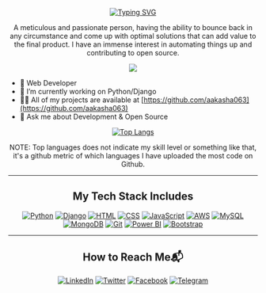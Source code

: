 <div align="center">
  
[![Typing SVG](https://readme-typing-svg.demolab.com?font=Arial+Black&size=24&duration=3000&pause=1000&color=0C57D7&center=true&width=700&lines=Hi+there%F0%9F%91%8B%2C+I'm+Aakash+Aggarwal;I'm+a+Full+Stack+Developer;I'm+open+to+contribute+in+good+products)](https://git.io/typing-svg)

A meticulous and passionate person, having the ability to bounce back in any circumstance and come up with optimal solutions that can add value to the final product. I have an immense interest in automating things up and contributing to open source.
  
![](https://komarev.com/ghpvc/?username=aakasha063&style=flat)
  
</div>

- 🔭 Web Developer
- 🌱 I’m currently working on Python/Django
- 👨‍💻 All of my projects are available at [https://github.com/aakasha063](https://github.com/aakasha063)
- 💬 Ask me about Development & Open Source

<div align="center"> 
  
[![Top Langs](https://github-readme-stats.vercel.app/api/top-langs/?username=aakasha063&layout=compact)](https://github.com/<aakasha063>)

NOTE: Top languages does not indicate my skill level or something like that, it's a github metric of which languages I have uploaded the most code on Github.

----------------------------------------------------------------------------------------------------------------------------------------------  
## My Tech Stack Includes
[![Python](https://img.icons8.com/color/48/000000/python.png)](https://www.python.org/)
[![Django](https://img.icons8.com/color/48/000000/django.png)](https://www.djangoproject.com/)
[![HTML](https://img.icons8.com/color/48/000000/html-5.png)](https://developer.mozilla.org/en-US/docs/Web/HTML)
[![CSS](https://img.icons8.com/color/48/000000/css3.png)](https://developer.mozilla.org/en-US/docs/Web/CSS)
[![JavaScript](https://img.icons8.com/color/48/000000/javascript.png)](https://developer.mozilla.org/en-US/docs/Web/JavaScript)
[![AWS](https://img.icons8.com/color/48/000000/amazon-web-services.png)](https://aws.amazon.com/)
[![MySQL](https://img.icons8.com/color/48/000000/mysql.png)](https://www.mysql.com/)
[![MongoDB](https://img.icons8.com/color/48/000000/mongodb.png)](https://www.mongodb.com/)
[![Git](https://img.icons8.com/color/48/000000/git.png)](https://git-scm.com/)
[![Power BI](https://img.icons8.com/color/48/000000/power-bi.png)](https://powerbi.microsoft.com/)
[![Bootstrap](https://img.icons8.com/color/48/000000/bootstrap.png)](https://getbootstrap.com/)



----------------------------------------------------------------------------------------------------------------------------------------------
  
## How to Reach Me📬

[![LinkedIn](https://img.shields.io/badge/linkedin-%231E77B5.svg?&style=for-the-badge&logo=linkedin&logoColor=white)](https://www.linkedin.com/in/aakash-aggarwal-1503731b3/)
[![Twitter](https://img.shields.io/badge/twitter-%2300acee.svg?&style=for-the-badge&logo=twitter&logoColor=white)](https://twitter.com/AakashAggr)
[![Facebook](https://img.shields.io/badge/facebook-%232E87FB.svg?&style=for-the-badge&logo=facebook&logoColor=white)](https://www.facebook.com/aakash.aggarwal.1048/)
[![Telegram](https://img.shields.io/badge/Telegram-%232CA5E0.svg?&style=for-the-badge&logo=telegram&logoColor=white)](https://t.me/aakasha063)





</div>
